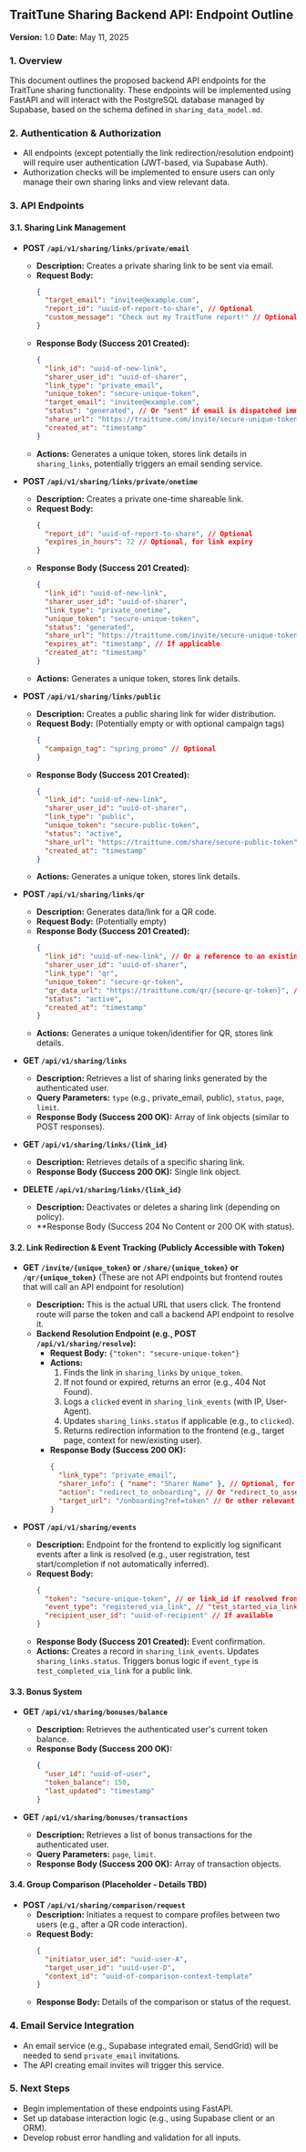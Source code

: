 ## TraitTune Sharing Backend API: Endpoint Outline

**Version:** 1.0
**Date:** May 11, 2025

### 1. Overview

This document outlines the proposed backend API endpoints for the TraitTune sharing functionality. These endpoints will be implemented using FastAPI and will interact with the PostgreSQL database managed by Supabase, based on the schema defined in `sharing_data_model.md`.

### 2. Authentication & Authorization

*   All endpoints (except potentially the link redirection/resolution endpoint) will require user authentication (JWT-based, via Supabase Auth).
*   Authorization checks will be implemented to ensure users can only manage their own sharing links and view relevant data.

### 3. API Endpoints

#### 3.1. Sharing Link Management

*   **POST `/api/v1/sharing/links/private/email`**
    *   **Description:** Creates a private sharing link to be sent via email.
    *   **Request Body:**
        ```json
        {
          "target_email": "invitee@example.com",
          "report_id": "uuid-of-report-to-share", // Optional
          "custom_message": "Check out my TraitTune report!" // Optional
        }
        ```
    *   **Response Body (Success 201 Created):**
        ```json
        {
          "link_id": "uuid-of-new-link",
          "sharer_user_id": "uuid-of-sharer",
          "link_type": "private_email",
          "unique_token": "secure-unique-token",
          "target_email": "invitee@example.com",
          "status": "generated", // Or "sent" if email is dispatched immediately
          "share_url": "https://traittune.com/invite/secure-unique-token",
          "created_at": "timestamp"
        }
        ```
    *   **Actions:** Generates a unique token, stores link details in `sharing_links`, potentially triggers an email sending service.

*   **POST `/api/v1/sharing/links/private/onetime`**
    *   **Description:** Creates a private one-time shareable link.
    *   **Request Body:**
        ```json
        {
          "report_id": "uuid-of-report-to-share", // Optional
          "expires_in_hours": 72 // Optional, for link expiry
        }
        ```
    *   **Response Body (Success 201 Created):**
        ```json
        {
          "link_id": "uuid-of-new-link",
          "sharer_user_id": "uuid-of-sharer",
          "link_type": "private_onetime",
          "unique_token": "secure-unique-token",
          "status": "generated",
          "share_url": "https://traittune.com/invite/secure-unique-token",
          "expires_at": "timestamp", // If applicable
          "created_at": "timestamp"
        }
        ```
    *   **Actions:** Generates a unique token, stores link details.

*   **POST `/api/v1/sharing/links/public`**
    *   **Description:** Creates a public sharing link for wider distribution.
    *   **Request Body:** (Potentially empty or with optional campaign tags)
        ```json
        {
          "campaign_tag": "spring_promo" // Optional
        }
        ```
    *   **Response Body (Success 201 Created):**
        ```json
        {
          "link_id": "uuid-of-new-link",
          "sharer_user_id": "uuid-of-sharer",
          "link_type": "public",
          "unique_token": "secure-public-token",
          "status": "active",
          "share_url": "https://traittune.com/share/secure-public-token",
          "created_at": "timestamp"
        }
        ```
    *   **Actions:** Generates a unique token, stores link details.

*   **POST `/api/v1/sharing/links/qr`**
    *   **Description:** Generates data/link for a QR code.
    *   **Request Body:** (Potentially empty)
    *   **Response Body (Success 201 Created):**
        ```json
        {
          "link_id": "uuid-of-new-link", // Or a reference to an existing link if QR is just another representation
          "sharer_user_id": "uuid-of-sharer",
          "link_type": "qr",
          "unique_token": "secure-qr-token",
          "qr_data_url": "https://traittune.com/qr/{secure-qr-token}", // Data to be encoded in QR
          "status": "active",
          "created_at": "timestamp"
        }
        ```
    *   **Actions:** Generates a unique token/identifier for QR, stores link details.

*   **GET `/api/v1/sharing/links`**
    *   **Description:** Retrieves a list of sharing links generated by the authenticated user.
    *   **Query Parameters:** `type` (e.g., private_email, public), `status`, `page`, `limit`.
    *   **Response Body (Success 200 OK):** Array of link objects (similar to POST responses).

*   **GET `/api/v1/sharing/links/{link_id}`**
    *   **Description:** Retrieves details of a specific sharing link.
    *   **Response Body (Success 200 OK):** Single link object.

*   **DELETE `/api/v1/sharing/links/{link_id}`**
    *   **Description:** Deactivates or deletes a sharing link (depending on policy).
    *   **Response Body (Success 204 No Content or 200 OK with status).

#### 3.2. Link Redirection & Event Tracking (Publicly Accessible with Token)

*   **GET `/invite/{unique_token}` or `/share/{unique_token}` or `/qr/{unique_token}`** (These are not API endpoints but frontend routes that will call an API endpoint for resolution)
    *   **Description:** This is the actual URL that users click. The frontend route will parse the token and call a backend API endpoint to resolve it.
    *   **Backend Resolution Endpoint (e.g., POST `/api/v1/sharing/resolve`):**
        *   **Request Body:** `{"token": "secure-unique-token"}`
        *   **Actions:**
            1.  Finds the link in `sharing_links` by `unique_token`.
            2.  If not found or expired, returns an error (e.g., 404 Not Found).
            3.  Logs a `clicked` event in `sharing_link_events` (with IP, User-Agent).
            4.  Updates `sharing_links.status` if applicable (e.g., to `clicked`).
            5.  Returns redirection information to the frontend (e.g., target page, context for new/existing user).
        *   **Response Body (Success 200 OK):**
            ```json
            {
              "link_type": "private_email",
              "sharer_info": { "name": "Sharer Name" }, // Optional, for personalization
              "action": "redirect_to_onboarding", // Or "redirect_to_assessment", "show_comparison_prompt"
              "target_url": "/onboarding?ref=token" // Or other relevant data for frontend routing
            }
            ```

*   **POST `/api/v1/sharing/events`**
    *   **Description:** Endpoint for the frontend to explicitly log significant events after a link is resolved (e.g., user registration, test start/completion if not automatically inferred).
    *   **Request Body:**
        ```json
        {
          "token": "secure-unique-token", // or link_id if resolved frontend-side
          "event_type": "registered_via_link", // "test_started_via_link", "test_completed_via_link"
          "recipient_user_id": "uuid-of-recipient" // If available
        }
        ```
    *   **Response Body (Success 201 Created):** Event confirmation.
    *   **Actions:** Creates a record in `sharing_link_events`. Updates `sharing_links.status`. Triggers bonus logic if `event_type` is `test_completed_via_link` for a public link.

#### 3.3. Bonus System

*   **GET `/api/v1/sharing/bonuses/balance`**
    *   **Description:** Retrieves the authenticated user's current token balance.
    *   **Response Body (Success 200 OK):**
        ```json
        {
          "user_id": "uuid-of-user",
          "token_balance": 150,
          "last_updated": "timestamp"
        }
        ```

*   **GET `/api/v1/sharing/bonuses/transactions`**
    *   **Description:** Retrieves a list of bonus transactions for the authenticated user.
    *   **Query Parameters:** `page`, `limit`.
    *   **Response Body (Success 200 OK):** Array of transaction objects.

#### 3.4. Group Comparison (Placeholder - Details TBD)

*   **POST `/api/v1/sharing/comparison/request`**
    *   **Description:** Initiates a request to compare profiles between two users (e.g., after a QR code interaction).
    *   **Request Body:**
        ```json
        {
          "initiator_user_id": "uuid-user-A",
          "target_user_id": "uuid-user-D",
          "context_id": "uuid-of-comparison-context-template"
        }
        ```
    *   **Response Body:** Details of the comparison or status of the request.

### 4. Email Service Integration

*   An email service (e.g., Supabase integrated email, SendGrid) will be needed to send `private_email` invitations.
*   The API creating email invites will trigger this service.

### 5. Next Steps

*   Begin implementation of these endpoints using FastAPI.
*   Set up database interaction logic (e.g., using Supabase client or an ORM).
*   Develop robust error handling and validation for all inputs.
